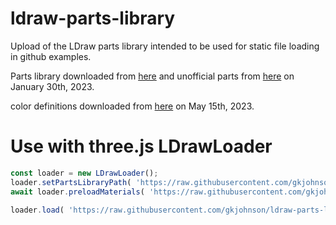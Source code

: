 # ldraw-parts-library
Upload of the LDraw parts library intended to be used for static file loading in github examples.

Parts library downloaded from [here](https://library.ldraw.org/updates?latest) and unofficial parts from [here](https://library.ldraw.org/tracker) on January 30th, 2023.

color definitions downloaded from [here](https://www.ldraw.org/article/547.html) on May 15th, 2023.

# Use with three.js LDrawLoader

```js
const loader = new LDrawLoader();
loader.setPartsLibraryPath( 'https://raw.githubusercontent.com/gkjohnson/ldraw-parts-library/master/complete/ldraw/' );
await loader.preloadMaterials( 'https://raw.githubusercontent.com/gkjohnson/ldraw-parts-library/master/colors/ldcfgalt.ldr' );

loader.load( 'https://raw.githubusercontent.com/gkjohnson/ldraw-parts-library/master/complete/ldraw/10030-1%20-%20Imperial%20Star%20Destroyer%20-%20UCS.mpd' );
```
